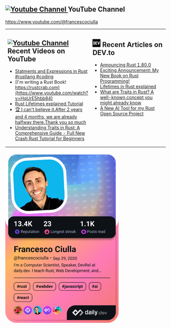 ## <a href="https://www.youtube.com/channel/UCBRxDSTfr2aJVODDh4WG_7g"><img src="https://www.svgrepo.com/show/13671/youtube.svg" title="YouTube ChannelDocker" alt="Youtube Channel" width="30"/> </a>   YouTube Channel

https://www.youtube.com/@francescociulla



<!-- 
<a href="https://app.daily.dev/francescociulla"><img src="https://api.daily.dev/devcards/v2/QgTYreBqt.png?type=default&r=wt4" width="356" alt="Francesco Ciulla's Dev Card"/></a>
<a href="https://app.daily.dev/francescociulla"><img src="./devcard.png" width="356" alt="Francesco's Dev Card"/></a>
<a href="https://app.daily.dev/francescociulla"><img src="https://api.daily.dev/devcards/v2/QgTYreBqt.png?type=default&r=u48" width="356" alt="Francesco Ciulla's Dev Card"/></a>
<a href="https://app.daily.dev/francescociulla"><img src="./devcard.png" width="356" alt="Francesco's Dev Card"/></a>
<a href="https://app.daily.dev/francescociulla"><img src="https://api.daily.dev/devcards/v2/QgTYreBqt.png?type=default&r=uzy" width="356" alt="Francesco Ciulla's Dev Card"/></a>

</td><td valign="top" width="50%">

<div align=center>
      <strong>Check YouTube -> </strong>
  <a href="https://www.youtube.com/c/FrancescoCiulla">
    <img src="https://cdn.worldvectorlogo.com/logos/youtube-icon.svg" title="YouTube" alt="YouTube Account" width="40"/><!-- Add the YouTube icon here 
  </a>
</div>


<div align=center>
  <a href="https://www.youtube.com/c/FrancescoCiulla">
    <strong style="font-size: 24px;">Check YouTube -> </strong>
    <img src="https://cdn.worldvectorlogo.com/logos/youtube-icon.svg" title="YouTube" alt="YouTube Account" width="40"/>
  </a>
</div>

<a href="https://www.youtube.com/channel/UCBRxDSTfr2aJVODDh4WG_7g"><img src="https://cdn.worldvectorlogo.com/logos/youtube-icon.svg" title="YouTube ChannelDocker" alt="Youtube Channel" width="30"/> </a>   Recent Videos on YouTube     



--> 

<!-- 
<div align=center>
<a href="https://www.tiktok.com/@francesco.ciulla"><img src="https://github.com/FrancescoXX/FrancescoXX/blob/main/tiktok-5962992_1280.webp" title="TikTok" alt="TikTok Account" width="38"/></a> 
<a href="https://twitter.com/FrancescoCiull4"><img src="https://cdn.worldvectorlogo.com/logos/twitter-6.svg" title="Twitter" alt="Twitter Account" width="40"/></a> 
&ensp;<a href="https://www.twitch.tv/francesco_ciulla"><img src="https://cdn.worldvectorlogo.com/logos/twitch-logo-2019.svg" title="Twitch" alt="Twitch Account" width="60"/></a> 
&ensp;<a href="https://www.youtube.com/c/FrancescoCiulla"><img src="https://cdn.worldvectorlogo.com/logos/youtube-icon.svg" title="YouTube" alt="YouTube Account" width="40"/></a>
&ensp;<a href="https://discord.com/invite/cRjhjFRRre"><img src="https://cdn.worldvectorlogo.com/logos/discord-6.svg" title="Discord" alt="Discord Community" width="40"/></a> 
&ensp;<a href="https://www.linkedin.com/in/francesco-ciulla-roma/"><img src="https://cdn.worldvectorlogo.com/logos/linkedin-icon-2.svg" title="Linkedin" alt="Linkedin Account" width="30"/></a> 
&ensp;<a href="https://www.instagram.com/francescociullaroma"><img src="https://cdn.worldvectorlogo.com/logos/instagram-5.svg" title="Instagram" alt="Instagram Account" width="30"/></a> 
&ensp;<a href="https://dev.to/francescoxx"><img src="https://github.com/FrancescoXX/FrancescoXX/blob/main/dev-black.png" title="DEV" alt="DEVto Blog" width="30"/></a>
<!-- &ensp;<a href="https://blog.francescociulla.com/"><img src="https://github.com/FrancescoXX/FrancescoXX/blob/main/CDyAuTy75.png" title="Hashnode" alt="Hashnode blog" width="30"/></a> 
&ensp;<a href="https://app.daily.dev/Francesco"><img src="https://github.com/FrancescoXX/FrancescoXX/blob/main/App%20Icon%20-%20Black.png" title="daily.dev" alt="daily.devGitHub" width="30"/></a>
</div>


<table><tr><td valign="top" width="75%">

## 👋 Hi, I Am Francesco

- I am a Computer Scientist interested in Web3 and DevRel.
- I have worked from 2017 to 2020 on the [Copernicus project](https://en.wikipedia.org/wiki/Copernicus_Programme) for the ESA, European Space Agency, as a Fullstack Developer.
- [Docker Captain](https://www.docker.com/captains/francesco-ciulla) since June 2021
- I have interviewed 185+ Developers on my [YouTube Channel](https://youtu.be/Wh6r6xHPEIg). 
- I am a Developer Advocate at [daily.dev](https://daily.dev) 
- I have founded [4C](https://discord.com/invite/cRjhjFRRre) a community focused on Content Creation.
 
</td><td valign="top" width="25%">

## 🖥️ Fav Tech Stack

- Docker
- Kubernetes
- Postgres 
- Node.js
- Grafana
- Next.js
- Rust (new)
 
</tr></tr></table> 
<!-- <img src="https://cdn.worldvectorlogo.com/logos/docker.svg" title="Docker" alt="Docker Logo" width="80"/>&emsp;
<img src="https://cdn.worldvectorlogo.com/logos/kubernets.svg" title="Kubernetes" alt="Kubernetes Logo" width="65"/>&emsp;
<img src="https://cdn.worldvectorlogo.com/logos/nodejs-1.svg" title="Node.js" alt="Node.js Logo" width="100"/>&emsp;
<img src="https://cdn.worldvectorlogo.com/logos/grafana.svg" title="Grafana Logo" alt="Grafana Logo" width="60"/>&emsp;
<img src="https://github.com/FrancescoXX/FrancescoXX/blob/main/lr4rm1p2pcezmxqs5dqk.png" title="Next.js Logo" alt="Next.js Grafana Logo" width="150"/>&emsp; -->



<!-- # Hi 👋, I Am Francesco

I am a Computer Scientist interested in **Web3.**

I have worked from 2017 to 2020 on the [Copernicus project](https://en.wikipedia.org/wiki/Copernicus_Programme) for the European Space Agency 🛰.

[Docker Captain](https://www.docker.com/captains/francesco-ciulla) since June 2021, I have been the host for the Official Docker All-Hands in September 2021, and guest on the official [Docker Youtube channel](https://youtu.be/QFl0EFGr5e4).

I have interviewed 180+ Developers in my [YouTube Channel](https://youtu.be/Wh6r6xHPEIg). 

Currently Developer Advocate at [daily.dev](https://daily.dev) 

I have created a [Cool Community of Content Creators](https://discord.com/invite/cRjhjFRRre) to help each other and stand out in the world of content creation.

Sign up to my [Newsletter](https://www.getrevue.co/profile/francescociull4) to stay up-to-date with important upcoming events



<a href="https://twitter.com/FrancescoCiull4"><img alt="Twitter Follow" src="https://img.shields.io/twitter/follow/FrancescoCiull4?label=Twitter&style=for-the-badge&logo=twitter&color=1DA1F2"> </a><a href="https://www.youtube.com/channel/UCBRxDSTfr2aJVODDh4WG_7g"><img alt="YouTube Channel Views" src="https://img.shields.io/youtube/channel/views/UCBRxDSTfr2aJVODDh4WG_7g?style=for-the-badge&logo=youtube&label=YOUTUBE VIEWS">&nbsp;<img alt="YouTube Channel Subscribers" src="https://img.shields.io/youtube/channel/subscribers/UCBRxDSTfr2aJVODDh4WG_7g?style=for-the-badge&logo=youtube&label=YOUTUBE"></a>
<a href="https://www.twitch.tv/francesco_ciulla"><img alt="Twitch Status" src="https://img.shields.io/twitch/status/francesco_ciulla?style=for-the-badge&logo=twitch&color=8a43f2">&nbsp;


<!-- ## 🥞 Tech Stack
 
I work with many different technologies and languages. 
My favorite ones are Docker, Kubernetes, Node.js, Grafana, Next.js and Vercel.
 
<img src="https://cdn.worldvectorlogo.com/logos/docker.svg" title="Docker" alt="Docker Logo" width="80"/>&emsp;
<img src="https://cdn.worldvectorlogo.com/logos/kubernets.svg" title="Kubernetes" alt="Kubernetes Logo" width="65"/>&emsp;
<img src="https://cdn.worldvectorlogo.com/logos/nodejs-1.svg" title="Node.js" alt="Node.js Logo" width="100"/>&emsp;
<img src="https://cdn.worldvectorlogo.com/logos/grafana.svg" title="Grafana Logo" alt="Grafana Logo" width="60"/>&emsp;
<img src="https://github.com/FrancescoXX/FrancescoXX/blob/main/lr4rm1p2pcezmxqs5dqk.png" title="Next.js Logo" alt="Next.js Grafana Logo" width="150"/>&emsp;

 <br> -->
 
 <table><tr><td valign="top" width="50%">

## <a href="https://www.youtube.com/channel/UCBRxDSTfr2aJVODDh4WG_7g"><img src="https://www.svgrepo.com/show/13671/youtube.svg" title="YouTube ChannelDocker" alt="Youtube Channel" width="30"/> </a>   Recent Videos on YouTube      
 
<!-- YOUTUBE-VIDEOS-LIST:START -->
- [Statments and Expressions in Rust #rustlang #coding](https://www.youtube.com/watch?v=1JBbr6Cb6IM)
- [I&#39;m writing a Rust Book! https://rustcrab.com](https://www.youtube.com/watch?v=HqUrE5hbb84)
- [Rust Lifetimes explained Tutorial](https://www.youtube.com/watch?v=S-SkEA4QWWE)
- [🏆 I can&#39;t believe it.After 2 years and 4 months, we are already halfway there.Thank you so much](https://www.youtube.com/watch?v=GoxWZ-ch1xU)
- [Understanding Traits in Rust: A Comprehensive Guide - Full New Crash Rust Tutorial for Beginners](https://www.youtube.com/watch?v=w8lmMaKY3Hs)
<!-- YOUTUBE-VIDEOS-LIST:END --> 
 
</td><td valign="top" width="50%">

## <a href="https://dev.to/francescoxx"><img src="https://github.com/FrancescoXX/FrancescoXX/blob/main/dev-black.png" title="DEV" alt="DEV" width="25"/></a>   Recent Articles on DEV.to     
 <!-- DEVTO-BLOG-LIST:START -->
- [Announcing Rust 1.80.0](https://dev.to/francescoxx/announcing-rust-1800-2njd)
- [Exciting Announcement: My New Book on Rust Programming!](https://dev.to/francescoxx/exciting-announcement-my-new-book-on-rust-programming-2bob)
- [Lifetimes in Rust explained](https://dev.to/francescoxx/lifetimes-in-rust-explained-4og8)
- [What are Traits in Rust? A well-known concept you might already know](https://dev.to/francescoxx/what-are-traits-in-rust-a-well-known-concept-you-might-already-know-4b01)
- [A New AI Tool for my Rust Open Source Project](https://dev.to/francescoxx/a-new-ai-tool-for-my-rust-open-source-project-5c52)
<!-- DEVTO-BLOG-LIST:END -->

</td></tr></table>

<!-- <a href="https://app.daily.dev/francescociulla"><img src="./devcard.png" width="356" alt="Francesco's Dev Card"/></a> -->


<a href="https://app.daily.dev/francescociulla"><img src="./devcard.png" width="356" alt="Francesco's Dev Card"/></a>
